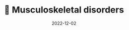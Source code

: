 ---
title: 💪 Musculoskeletal disorders
date: '2022-12-02'
type: book
weight: 404
commentable: true

show_breadcrumb: true
---
